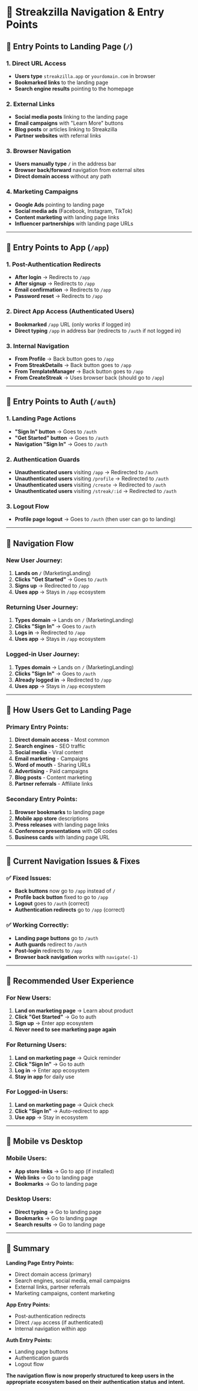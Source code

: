 # 🚪 Streakzilla Navigation & Entry Points

## 📍 **Entry Points to Landing Page (`/`)**

### **1. Direct URL Access**
- **Users type** `streakzilla.app` or `yourdomain.com` in browser
- **Bookmarked links** to the landing page
- **Search engine results** pointing to the homepage

### **2. External Links**
- **Social media posts** linking to the landing page
- **Email campaigns** with "Learn More" buttons
- **Blog posts** or articles linking to Streakzilla
- **Partner websites** with referral links

### **3. Browser Navigation**
- **Users manually type** `/` in the address bar
- **Browser back/forward** navigation from external sites
- **Direct domain access** without any path

### **4. Marketing Campaigns**
- **Google Ads** pointing to landing page
- **Social media ads** (Facebook, Instagram, TikTok)
- **Content marketing** with landing page links
- **Influencer partnerships** with landing page URLs

---

## 🔐 **Entry Points to App (`/app`)**

### **1. Post-Authentication Redirects**
- **After login** → Redirects to `/app`
- **After signup** → Redirects to `/app`
- **Email confirmation** → Redirects to `/app`
- **Password reset** → Redirects to `/app`

### **2. Direct App Access (Authenticated Users)**
- **Bookmarked** `/app` URL (only works if logged in)
- **Direct typing** `/app` in address bar (redirects to `/auth` if not logged in)

### **3. Internal Navigation**
- **From Profile** → Back button goes to `/app`
- **From StreakDetails** → Back button goes to `/app`
- **From TemplateManager** → Back button goes to `/app`
- **From CreateStreak** → Uses browser back (should go to `/app`)

---

## 🚪 **Entry Points to Auth (`/auth`)**

### **1. Landing Page Actions**
- **"Sign In" button** → Goes to `/auth`
- **"Get Started" button** → Goes to `/auth`
- **Navigation "Sign In"** → Goes to `/auth`

### **2. Authentication Guards**
- **Unauthenticated users** visiting `/app` → Redirected to `/auth`
- **Unauthenticated users** visiting `/profile` → Redirected to `/auth`
- **Unauthenticated users** visiting `/create` → Redirected to `/auth`
- **Unauthenticated users** visiting `/streak/:id` → Redirected to `/auth`

### **3. Logout Flow**
- **Profile page logout** → Goes to `/auth` (then user can go to landing)

---

## 🔄 **Navigation Flow**

### **New User Journey:**
1. **Lands on `/`** (MarketingLanding)
2. **Clicks "Get Started"** → Goes to `/auth`
3. **Signs up** → Redirected to `/app`
4. **Uses app** → Stays in `/app` ecosystem

### **Returning User Journey:**
1. **Types domain** → Lands on `/` (MarketingLanding)
2. **Clicks "Sign In"** → Goes to `/auth`
3. **Logs in** → Redirected to `/app`
4. **Uses app** → Stays in `/app` ecosystem

### **Logged-in User Journey:**
1. **Types domain** → Lands on `/` (MarketingLanding)
2. **Clicks "Sign In"** → Goes to `/auth`
3. **Already logged in** → Redirected to `/app`
4. **Uses app** → Stays in `/app` ecosystem

---

## 🎯 **How Users Get to Landing Page**

### **Primary Entry Points:**
1. **Direct domain access** - Most common
2. **Search engines** - SEO traffic
3. **Social media** - Viral content
4. **Email marketing** - Campaigns
5. **Word of mouth** - Sharing URLs
6. **Advertising** - Paid campaigns
7. **Blog posts** - Content marketing
8. **Partner referrals** - Affiliate links

### **Secondary Entry Points:**
1. **Browser bookmarks** to landing page
2. **Mobile app store** descriptions
3. **Press releases** with landing page links
4. **Conference presentations** with QR codes
5. **Business cards** with landing page URL

---

## 🔧 **Current Navigation Issues & Fixes**

### **✅ Fixed Issues:**
- **Back buttons** now go to `/app` instead of `/`
- **Profile back button** fixed to go to `/app`
- **Logout** goes to `/auth` (correct)
- **Authentication redirects** go to `/app` (correct)

### **✅ Working Correctly:**
- **Landing page buttons** go to `/auth`
- **Auth guards** redirect to `/auth`
- **Post-login** redirects to `/app`
- **Browser back navigation** works with `navigate(-1)`

---

## 🚀 **Recommended User Experience**

### **For New Users:**
1. **Land on marketing page** → Learn about product
2. **Click "Get Started"** → Go to auth
3. **Sign up** → Enter app ecosystem
4. **Never need to see marketing page again**

### **For Returning Users:**
1. **Land on marketing page** → Quick reminder
2. **Click "Sign In"** → Go to auth
3. **Log in** → Enter app ecosystem
4. **Stay in app** for daily use

### **For Logged-in Users:**
1. **Land on marketing page** → Quick check
2. **Click "Sign In"** → Auto-redirect to app
3. **Use app** → Stay in ecosystem

---

## 📱 **Mobile vs Desktop**

### **Mobile Users:**
- **App store links** → Go to app (if installed)
- **Web links** → Go to landing page
- **Bookmarks** → Go to landing page

### **Desktop Users:**
- **Direct typing** → Go to landing page
- **Bookmarks** → Go to landing page
- **Search results** → Go to landing page

---

## 🎯 **Summary**

**Landing Page Entry Points:**
- Direct domain access (primary)
- Search engines, social media, email campaigns
- External links, partner referrals
- Marketing campaigns, content marketing

**App Entry Points:**
- Post-authentication redirects
- Direct `/app` access (if authenticated)
- Internal navigation within app

**Auth Entry Points:**
- Landing page buttons
- Authentication guards
- Logout flow

**The navigation flow is now properly structured to keep users in the appropriate ecosystem based on their authentication status and intent.**
